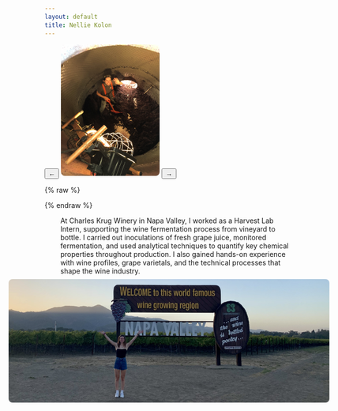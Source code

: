 ```yaml
---
layout: default
title: Nellie Kolon
---
```


<div class="flex-title">
  <div>
  <div class="carousel">
  <button class="carousel-arrow left" onclick="moveSlide(-1)">&#8592;</button>
  <img id="carousel-img" src="/assets/media/krug2.png" alt="krug" style="max-width: 200px; border-radius: 8px;">
  <button class="carousel-arrow right" onclick="moveSlide(1)">&#8594;</button>
</div>

{% raw %}
<script>
  const images = [
    "/assets/media/krug1.png",
    "/assets/media/krug2.png",
    "/assets/media/krug3.png"
  ];
  let current = 0;
  function moveSlide(direction) {
    current = (current + direction + images.length) % images.length;
    document.getElementById('carousel-img').src = images[current];
  }
</script>
{% endraw %}
  </div>
  <div style="margin-left: 2rem;">
  At Charles Krug Winery in Napa Valley, I worked as a Harvest Lab Intern, supporting the wine fermentation process from vineyard to bottle. I carried out inoculations of fresh grape juice, monitored fermentation, and used analytical techniques to quantify key chemical properties throughout production. I also gained hands-on experience with wine profiles, grape varietals, and the technical processes that shape the wine industry.
  </div>
</div>

<div style="margin-bottom:8px;"></div>

<div style="display: flex; justify-content: center;">
  <img src="/assets/media/krug4.png" alt="krug4" style="max-width: 650px; border-radius: 8px;">
</div>